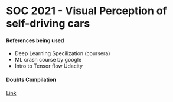 # SOC 2021 - Visual Perception of self-driving cars



#### References being used
- Deep Learning Specilization (coursera)
- ML crash course by google
- Intro to Tensor flow Udacity


#### Doubts Compilation
[Link](https://docs.google.com/document/d/1G34XBUqa_HuWPvSbZJ0EKgc2Q5We5AzHsFpnodDDvWw/edit?usp=sharing)

